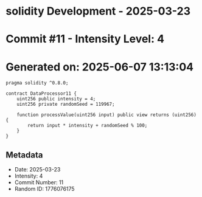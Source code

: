 ﻿# solidity Development - 2025-03-23
# Commit #11 - Intensity Level: 4
# Generated on: 2025-06-07 13:13:04
```solidity
pragma solidity ^0.8.0;

contract DataProcessor11 {
    uint256 public intensity = 4;
    uint256 private randomSeed = 119967;

    function processValue(uint256 input) public view returns (uint256) {
        return input * intensity + randomSeed % 100;
    }
}
```
## Metadata
- Date: 2025-03-23
- Intensity: 4
- Commit Number: 11
- Random ID: 1776076175
